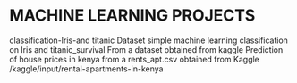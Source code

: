 # MACHINE LEARNING PROJECTS 
classification-Iris-and titanic Dataset
simple machine learning classification on Iris and titanic_survival 
From a dataset obtained from  kaggle
Prediction of house prices in kenya from a rents_apt.csv obtained from Kaggle
/kaggle/input/rental-apartments-in-kenya
